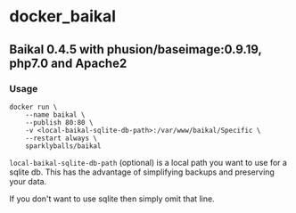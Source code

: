 # docker_baikal

## Baikal 0.4.5 with phusion/baseimage:0.9.19, php7.0 and Apache2

### Usage

```
docker run \
    --name baikal \
    --publish 80:80 \
    -v <local-baikal-sqlite-db-path>:/var/www/baikal/Specific \
    --restart always \
    sparklyballs/baikal
```


`local-baikal-sqlite-db-path` (optional) is a local path you want to use for a
sqlite db. This has the advantage of simplifying backups and preserving your
data.

If you don't want to use sqlite then simply omit that line.
